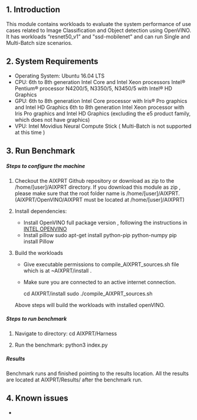 
## 1. Introduction
This module contains workloads to evaluate the system performance of use cases related to Image Classification and Object detection using OpenVINO.
It has workloads “resnet50_v1” and "ssd-mobilenet" and can run Single and Multi-Batch size scenarios.

## 2. System Requirements

* Operating System:
	Ubuntu 16.04 LTS
* CPU:
	  6th to 8th generation Intel Core and Intel Xeon processors
    Intel® Pentium® processor N4200/5, N3350/5, N3450/5 with Intel® HD Graphics
* GPU:
	  6th to 8th generation Intel Core processor with Iris® Pro graphics and Intel HD Graphics
    6th to 8th generation Intel Xeon processor with Iris Pro graphics and Intel HD Graphics (excluding the e5 product family, which does not have graphics)
* VPU:
    Intel Movidius Neural Compute Stick  ( Multi-Batch is not supported at this time )

## 3. Run Benchmark

##### Steps to configure the machine
1. Checkout the AIXPRT Github repository or download as zip to the /home/[user]/AIXPRT directory. If you download this module as zip , please make sure that the root folder name is /home/[user]/AIXPRT. (AIXPRT/OpenVINO/AIXPRT must be located at /home/[user]/AIXPRT)

2. Install dependencies:
   * Install OpenVINO full package version , following the instructions in
  [INTEL OPENVINO](https://software.intel.com/en-us/articles/OpenVINO-Install-Linux)
   * Install pillow
      sudo apt-get install python-pip python-numpy
      pip install Pillow


3. Build the workloads
   * Give executable permissions to compile_AIXPRT_sources.sh file which is at ~AIXPRT/install .
   * Make sure you are connected to an active internet connection.

	  cd AIXPRT/install
    sudo ./compile_AIXPRT_sources.sh

   Above steps will build the workloads with installed openVINO.

##### Steps to run benchmark
 1. Navigate to directory:
    cd AIXPRT/Harness

 2. Run the benchmark:
    python3 index.py

##### Results

Benchmark runs and finished pointing to the results location.
All the results are located at AIXPRT/Results/ after the benchmark run.


## 4. Known issues
 -  
